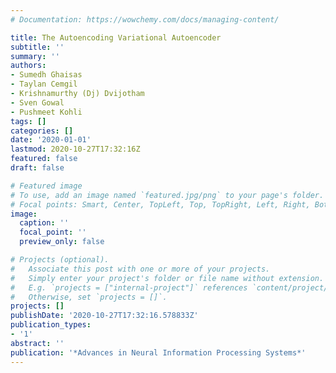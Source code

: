 ```yaml
---
# Documentation: https://wowchemy.com/docs/managing-content/

title: The Autoencoding Variational Autoencoder
subtitle: ''
summary: ''
authors:
- Sumedh Ghaisas
- Taylan Cemgil
- Krishnamurthy (Dj) Dvijotham
- Sven Gowal
- Pushmeet Kohli
tags: []
categories: []
date: '2020-01-01'
lastmod: 2020-10-27T17:32:16Z
featured: false
draft: false

# Featured image
# To use, add an image named `featured.jpg/png` to your page's folder.
# Focal points: Smart, Center, TopLeft, Top, TopRight, Left, Right, BottomLeft, Bottom, BottomRight.
image:
  caption: ''
  focal_point: ''
  preview_only: false

# Projects (optional).
#   Associate this post with one or more of your projects.
#   Simply enter your project's folder or file name without extension.
#   E.g. `projects = ["internal-project"]` references `content/project/deep-learning/index.md`.
#   Otherwise, set `projects = []`.
projects: []
publishDate: '2020-10-27T17:32:16.578833Z'
publication_types:
- '1'
abstract: ''
publication: '*Advances in Neural Information Processing Systems*'
---
```

